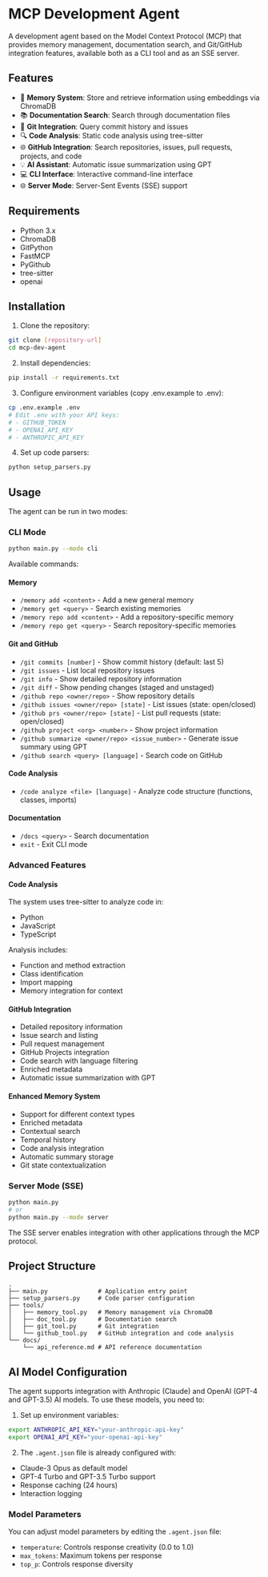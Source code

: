 # MCP Development Agent

A development agent based on the Model Context Protocol (MCP) that provides memory management, documentation search, and Git/GitHub integration features, available both as a CLI tool and as an SSE server.

## Features

- 🧠 **Memory System**: Store and retrieve information using embeddings via ChromaDB
- 📚 **Documentation Search**: Search through documentation files
- 🔄 **Git Integration**: Query commit history and issues
- 🔍 **Code Analysis**: Static code analysis using tree-sitter
- 🌐 **GitHub Integration**: Search repositories, issues, pull requests, projects, and code
- 💡 **AI Assistant**: Automatic issue summarization using GPT
- 💻 **CLI Interface**: Interactive command-line interface
- 🌐 **Server Mode**: Server-Sent Events (SSE) support

## Requirements

- Python 3.x
- ChromaDB
- GitPython
- FastMCP
- PyGithub
- tree-sitter
- openai

## Installation

1. Clone the repository:

```bash
git clone [repository-url]
cd mcp-dev-agent
```

2. Install dependencies:

```bash
pip install -r requirements.txt
```

3. Configure environment variables (copy .env.example to .env):

```bash
cp .env.example .env
# Edit .env with your API keys:
# - GITHUB_TOKEN
# - OPENAI_API_KEY
# - ANTHROPIC_API_KEY
```

4. Set up code parsers:

```bash
python setup_parsers.py
```

## Usage

The agent can be run in two modes:

### CLI Mode

```bash
python main.py --mode cli
```

Available commands:

#### Memory

- `/memory add <content>` - Add a new general memory
- `/memory get <query>` - Search existing memories
- `/memory repo add <content>` - Add a repository-specific memory
- `/memory repo get <query>` - Search repository-specific memories

#### Git and GitHub

- `/git commits [number]` - Show commit history (default: last 5)
- `/git issues` - List local repository issues
- `/git info` - Show detailed repository information
- `/git diff` - Show pending changes (staged and unstaged)
- `/github repo <owner/repo>` - Show repository details
- `/github issues <owner/repo> [state]` - List issues (state: open/closed)
- `/github prs <owner/repo> [state]` - List pull requests (state: open/closed)
- `/github project <org> <number>` - Show project information
- `/github summarize <owner/repo> <issue_number>` - Generate issue summary using GPT
- `/github search <query> [language]` - Search code on GitHub

#### Code Analysis

- `/code analyze <file> [language]` - Analyze code structure (functions, classes, imports)

#### Documentation

- `/docs <query>` - Search documentation
- `exit` - Exit CLI mode

### Advanced Features

#### Code Analysis

The system uses tree-sitter to analyze code in:

- Python
- JavaScript
- TypeScript

Analysis includes:

- Function and method extraction
- Class identification
- Import mapping
- Memory integration for context

#### GitHub Integration

- Detailed repository information
- Issue search and listing
- Pull request management
- GitHub Projects integration
- Code search with language filtering
- Enriched metadata
- Automatic issue summarization with GPT

#### Enhanced Memory System

- Support for different context types
- Enriched metadata
- Contextual search
- Temporal history
- Code analysis integration
- Automatic summary storage
- Git state contextualization

### Server Mode (SSE)

```bash
python main.py
# or
python main.py --mode server
```

The SSE server enables integration with other applications through the MCP protocol.

## Project Structure

```
.
├── main.py              # Application entry point
├── setup_parsers.py     # Code parser configuration
├── tools/
│   ├── memory_tool.py   # Memory management via ChromaDB
│   ├── doc_tool.py      # Documentation search
│   ├── git_tool.py      # Git integration
│   └── github_tool.py   # GitHub integration and code analysis
└── docs/
    └── api_reference.md # API reference documentation
```

## AI Model Configuration

The agent supports integration with Anthropic (Claude) and OpenAI (GPT-4 and GPT-3.5) AI models. To use these models, you need to:

1. Set up environment variables:

```bash
export ANTHROPIC_API_KEY="your-anthropic-api-key"
export OPENAI_API_KEY="your-openai-api-key"
```

2. The `.agent.json` file is already configured with:

- Claude-3 Opus as default model
- GPT-4 Turbo and GPT-3.5 Turbo support
- Response caching (24 hours)
- Interaction logging

### Model Parameters

You can adjust model parameters by editing the `.agent.json` file:

- `temperature`: Controls response creativity (0.0 to 1.0)
- `max_tokens`: Maximum tokens per response
- `top_p`: Controls response diversity
